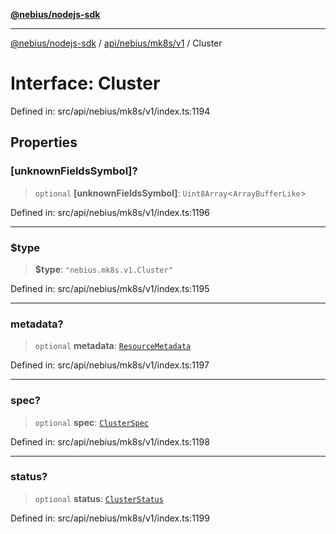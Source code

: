 [**@nebius/nodejs-sdk**](../../../../../README.md)

***

[@nebius/nodejs-sdk](../../../../../README.md) / [api/nebius/mk8s/v1](../README.md) / Cluster

# Interface: Cluster

Defined in: src/api/nebius/mk8s/v1/index.ts:1194

## Properties

### \[unknownFieldsSymbol\]?

> `optional` **\[unknownFieldsSymbol\]**: `Uint8Array`\<`ArrayBufferLike`\>

Defined in: src/api/nebius/mk8s/v1/index.ts:1196

***

### $type

> **$type**: `"nebius.mk8s.v1.Cluster"`

Defined in: src/api/nebius/mk8s/v1/index.ts:1195

***

### metadata?

> `optional` **metadata**: [`ResourceMetadata`](../../../common/v1/interfaces/ResourceMetadata.md)

Defined in: src/api/nebius/mk8s/v1/index.ts:1197

***

### spec?

> `optional` **spec**: [`ClusterSpec`](ClusterSpec.md)

Defined in: src/api/nebius/mk8s/v1/index.ts:1198

***

### status?

> `optional` **status**: [`ClusterStatus`](ClusterStatus.md)

Defined in: src/api/nebius/mk8s/v1/index.ts:1199
